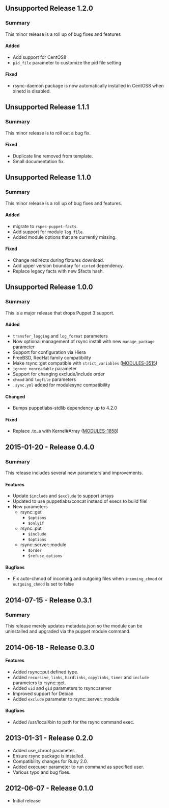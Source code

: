 ## Unsupported Release 1.2.0
### Summary

This minor release is a roll up of bug fixes and features

#### Added
- Add support for CentOS8
- `pid_file` parameter to customize the pid file setting

#### Fixed
- rsync-daemon package is now automatically installed in CentOS8 when xinetd is disabled.

## Unsupported Release 1.1.1
### Summary

This minor release is to roll out a bug fix.

#### Fixed

- Duplicate line removed from template.
- Small documentation fix.

## Unsupported Release 1.1.0
### Summary

This minor release is a roll up of bug fixes and features.

#### Added
- migrate to `rspec-puppet-facts`.
- Add support for module `log file`.
- Added module options that are currently missing.

#### Fixed
- Change redirects during fixtures download.
- Add upper version boundary for `xinted` dependency.
- Replace legacy facts with new $facts hash.

## Unsupported Release 1.0.0
### Summary
This is a major release that drops Puppet 3 support.

#### Added
- `transfer_logging` and `log_format` parameters
- Now optional management of rsync install with new `manage_package` parameter
- Support for configuration via Hiera
- FreeBSD, RedHat family compatibility
- Make rsync::get compatible with `strict_variables` ([MODULES-3515](https://tickets.puppet.com/browse/MODULES-3515))
- `ignore_nonreadable` parameter
- Support for changing exclude/include order
- `chmod` and `logfile` parameters
- `.sync.yml` added for modulesync compatibility

#### Changed
- Bumps puppetlabs-stdlib dependency up to 4.2.0

#### Fixed
- Replace .to_a with Kernel#Array ([MODULES-1858](https://tickets.puppet.com/browse/MODULES-1858))


## 2015-01-20 - Release 0.4.0
### Summary

This release includes several new parameters and improvements.

#### Features
- Update `$include` and `$exclude` to support arrays
- Updated to use puppetlabs/concat instead of execs to build file!
- New parameters
  - rsync::get
    - `$options`
    - `$onlyif`
  - rsync::put
    - `$include`
    - `$options`
  - rsync::server::module
    - `$order`
    - `$refuse_options`

#### Bugfixes
- Fix auto-chmod of incoming and outgoing files when `incoming_chmod` or `outgoing_chmod` is set to false

## 2014-07-15 - Release 0.3.1
### Summary

This release merely updates metadata.json so the module can be uninstalled and
upgraded via the puppet module command.

## 2014-06-18 - Release 0.3.0
#### Features
- Added rsync::put defined type.
- Added `recursive`, `links`, `hardlinks`, `copylinks`, `times` and `include`
parameters to rsync::get.
- Added `uid` and `gid` parameters to rsync::server
- Improved support for Debian
- Added `exclude` parameter to rsync::server::module

#### Bugfixes
- Added /usr/local/bin to path for the rsync command exec.


## 2013-01-31 - Release 0.2.0
- Added use_chroot parameter.
- Ensure rsync package is installed.
- Compatibility changes for Ruby 2.0.
- Added execuser parameter to run command as specified user.
- Various typo and bug fixes.

## 2012-06-07 - Release 0.1.0
- Initial release
